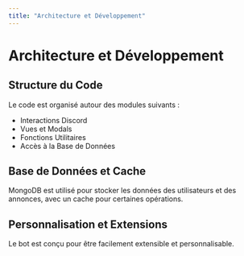 ```yaml
---
title: "Architecture et Développement"
---
```


# Architecture et Développement

## Structure du Code

Le code est organisé autour des modules suivants :
- Interactions Discord
- Vues et Modals
- Fonctions Utilitaires
- Accès à la Base de Données

## Base de Données et Cache

MongoDB est utilisé pour stocker les données des utilisateurs et des annonces, avec un cache pour certaines opérations.

## Personnalisation et Extensions

Le bot est conçu pour être facilement extensible et personnalisable.
